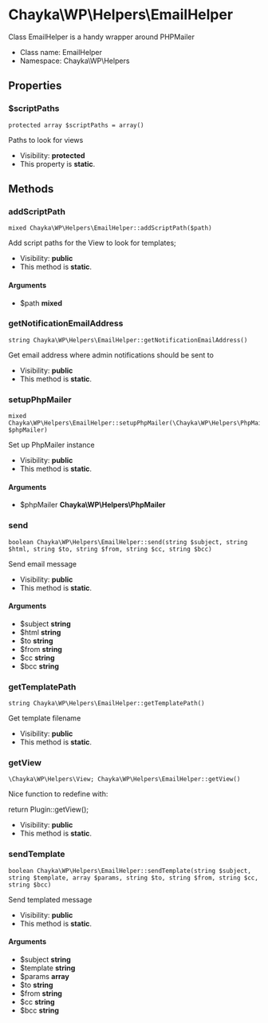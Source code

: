 Chayka\WP\Helpers\EmailHelper
===============

Class EmailHelper is a handy wrapper around PHPMailer




* Class name: EmailHelper
* Namespace: Chayka\WP\Helpers





Properties
----------


### $scriptPaths

    protected array $scriptPaths = array()

Paths to look for views



* Visibility: **protected**
* This property is **static**.


Methods
-------


### addScriptPath

    mixed Chayka\WP\Helpers\EmailHelper::addScriptPath($path)

Add script paths for the View to look for templates;



* Visibility: **public**
* This method is **static**.


#### Arguments
* $path **mixed**



### getNotificationEmailAddress

    string Chayka\WP\Helpers\EmailHelper::getNotificationEmailAddress()

Get email address where admin notifications should be sent to



* Visibility: **public**
* This method is **static**.




### setupPhpMailer

    mixed Chayka\WP\Helpers\EmailHelper::setupPhpMailer(\Chayka\WP\Helpers\PhpMailer $phpMailer)

Set up PhpMailer instance



* Visibility: **public**
* This method is **static**.


#### Arguments
* $phpMailer **Chayka\WP\Helpers\PhpMailer**



### send

    boolean Chayka\WP\Helpers\EmailHelper::send(string $subject, string $html, string $to, string $from, string $cc, string $bcc)

Send email message



* Visibility: **public**
* This method is **static**.


#### Arguments
* $subject **string**
* $html **string**
* $to **string**
* $from **string**
* $cc **string**
* $bcc **string**



### getTemplatePath

    string Chayka\WP\Helpers\EmailHelper::getTemplatePath()

Get template filename



* Visibility: **public**
* This method is **static**.




### getView

    \Chayka\WP\Helpers\View; Chayka\WP\Helpers\EmailHelper::getView()

Nice function to redefine with:

return Plugin::getView();

* Visibility: **public**
* This method is **static**.




### sendTemplate

    boolean Chayka\WP\Helpers\EmailHelper::sendTemplate(string $subject, string $template, array $params, string $to, string $from, string $cc, string $bcc)

Send templated message



* Visibility: **public**
* This method is **static**.


#### Arguments
* $subject **string**
* $template **string**
* $params **array**
* $to **string**
* $from **string**
* $cc **string**
* $bcc **string**


